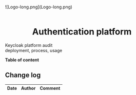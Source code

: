 <br />
<br />
<br />
<br />
![Logo-long.png](Logo-long.png)
<br />
<br />
<h1 style="text-align: center"> Authentication platform </h1>

<summary>
Keycloak platform audit
<br />
deployment, process, usage
<br />

</summary>

<p style="page-break-before: always">

**Table of content**

<!-- toc -->

<p style="page-break-before: always">

## Change log

| Date | Author | Comment |
|------|--------|---------|
